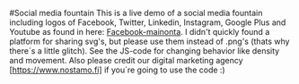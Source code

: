 #Social media fountain
This is a live demo of a social media fountain including logos of Facebook, Twitter, Linkedin, Instagram, Google Plus and Youtube as found in here: [Facebook-mainonta](https://www.nostamo.fi/maksettu-mainonta). I didn't quickly found a platform for sharing svg's, but please use them instead of .png's (thats why there´s a little glitch). See the JS-code for changing behavior like density and movement. Also please credit our digital marketing agency [https://www.nostamo.fi] if you´re going to use the code :)
      
      